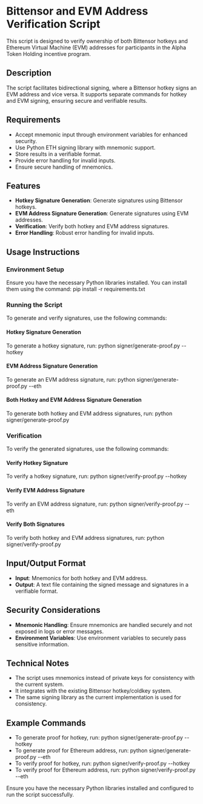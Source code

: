 # Bittensor and EVM Address Verification Script

This script is designed to verify ownership of both Bittensor hotkeys and Ethereum Virtual Machine (EVM) addresses for participants in the Alpha Token Holding incentive program.

## Description

The script facilitates bidirectional signing, where a Bittensor hotkey signs an EVM address and vice versa. It supports separate commands for hotkey and EVM signing, ensuring secure and verifiable results.

## Requirements

- Accept mnemonic input through environment variables for enhanced security.
- Use Python ETH signing library with mnemonic support.
- Store results in a verifiable format.
- Provide error handling for invalid inputs.
- Ensure secure handling of mnemonics.

## Features

- **Hotkey Signature Generation**: Generate signatures using Bittensor hotkeys.
- **EVM Address Signature Generation**: Generate signatures using EVM addresses.
- **Verification**: Verify both hotkey and EVM address signatures.
- **Error Handling**: Robust error handling for invalid inputs.

## Usage Instructions

### Environment Setup

Ensure you have the necessary Python libraries installed. You can install them using the command: pip install -r requirements.txt

### Running the Script

To generate and verify signatures, use the following commands:

#### Hotkey Signature Generation

To generate a hotkey signature, run: python signer/generate-proof.py --hotkey

#### EVM Address Signature Generation

To generate an EVM address signature, run: python signer/generate-proof.py --eth

#### Both Hotkey and EVM Address Signature Generation

To generate both hotkey and EVM address signatures, run: python signer/generate-proof.py

### Verification

To verify the generated signatures, use the following commands:

#### Verify Hotkey Signature

To verify a hotkey signature, run: python signer/verify-proof.py --hotkey

#### Verify EVM Address Signature

To verify an EVM address signature, run: python signer/verify-proof.py --eth

#### Verify Both Signatures

To verify both hotkey and EVM address signatures, run: python signer/verify-proof.py

## Input/Output Format

- **Input**: Mnemonics for both hotkey and EVM address.
- **Output**: A text file containing the signed message and signatures in a verifiable format.

## Security Considerations

- **Mnemonic Handling**: Ensure mnemonics are handled securely and not exposed in logs or error messages.
- **Environment Variables**: Use environment variables to securely pass sensitive information.

## Technical Notes

- The script uses mnemonics instead of private keys for consistency with the current system.
- It integrates with the existing Bittensor hotkey/coldkey system.
- The same signing library as the current implementation is used for consistency.

## Example Commands

- To generate proof for hotkey, run: python signer/generate-proof.py --hotkey
- To generate proof for Ethereum address, run: python signer/generate-proof.py --eth
- To verify proof for hotkey, run: python signer/verify-proof.py --hotkey
- To verify proof for Ethereum address, run: python signer/verify-proof.py --eth

Ensure you have the necessary Python libraries installed and configured to run the script successfully.